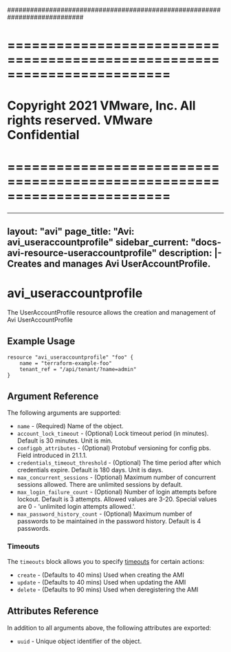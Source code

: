 ############################################################################
# ========================================================================
# Copyright 2021 VMware, Inc.  All rights reserved. VMware Confidential
# ========================================================================
###

<!--
    Copyright 2021 VMware, Inc.
    SPDX-License-Identifier: Mozilla Public License 2.0
-->
---
layout: "avi"
page_title: "Avi: avi_useraccountprofile"
sidebar_current: "docs-avi-resource-useraccountprofile"
description: |-
  Creates and manages Avi UserAccountProfile.
---

# avi_useraccountprofile

The UserAccountProfile resource allows the creation and management of Avi UserAccountProfile

## Example Usage

```hcl
resource "avi_useraccountprofile" "foo" {
    name = "terraform-example-foo"
    tenant_ref = "/api/tenant/?name=admin"
}
```

## Argument Reference

The following arguments are supported:

* `name` - (Required) Name of the object.
* `account_lock_timeout` - (Optional) Lock timeout period (in minutes). Default is 30 minutes. Unit is min.
* `configpb_attributes` - (Optional) Protobuf versioning for config pbs. Field introduced in 21.1.1.
* `credentials_timeout_threshold` - (Optional) The time period after which credentials expire. Default is 180 days. Unit is days.
* `max_concurrent_sessions` - (Optional) Maximum number of concurrent sessions allowed. There are unlimited sessions by default.
* `max_login_failure_count` - (Optional) Number of login attempts before lockout. Default is 3 attempts. Allowed values are 3-20. Special values are 0 - 'unlimited login attempts allowed.'.
* `max_password_history_count` - (Optional) Maximum number of passwords to be maintained in the password history. Default is 4 passwords.


### Timeouts

The `timeouts` block allows you to specify [timeouts](https://www.terraform.io/docs/configuration/resources.html#timeouts) for certain actions:

* `create` - (Defaults to 40 mins) Used when creating the AMI
* `update` - (Defaults to 40 mins) Used when updating the AMI
* `delete` - (Defaults to 90 mins) Used when deregistering the AMI

## Attributes Reference

In addition to all arguments above, the following attributes are exported:

* `uuid` -  Unique object identifier of the object.

